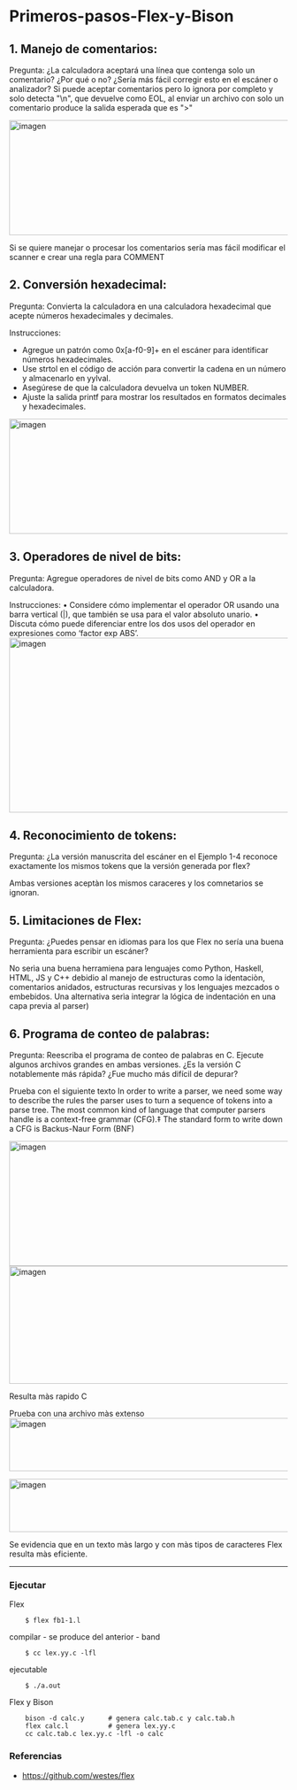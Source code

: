 # Primeros-pasos-Flex-y-Bison

## 1. Manejo de comentarios:

Pregunta: ¿La calculadora aceptará una línea que contenga solo un comentario? ¿Por qué o no? ¿Sería más fácil corregir esto en el escáner o analizador?
    Si puede aceptar comentarios pero lo ignora por completo y solo detecta "\n", que devuelve como EOL, al enviar un archivo con solo un comentario produce la salida esperada que es ">"
    
<img width="814" height="208" alt="imagen" src="https://github.com/user-attachments/assets/dc439a25-fc5b-4ecc-b092-34c044d45df4" />
    
Si se quiere manejar o procesar los comentarios sería mas fácil modificar el scanner e crear una regla para COMMENT
    
## 2. Conversión hexadecimal:

Pregunta: Convierta la calculadora en una calculadora hexadecimal que acepte números hexadecimales y decimales.

Instrucciones:
- Agregue un patrón como 0x[a-f0-9]+ en el escáner para identificar números hexadecimales.
- Use strtol en el código de acción para convertir la cadena en un número y almacenarlo en yylval.
- Asegúrese de que la calculadora devuelva un token NUMBER.
- Ajuste la salida printf para mostrar los resultados en formatos decimales y hexadecimales.
<img width="814" height="208" alt="imagen" src="https://github.com/user-attachments/assets/e19e7f9f-5f4c-4737-a513-198bda302a59" />


## 3. Operadores de nivel de bits:

Pregunta: Agregue operadores de nivel de bits como AND y OR a la calculadora.

Instrucciones:
    • Considere cómo implementar el operador OR usando una barra vertical (|), que también se usa para el valor absoluto unario.
    • Discuta cómo puede diferenciar entre los dos usos del operador en expresiones como ‘factor exp ABS’.
<img width="823" height="316" alt="imagen" src="https://github.com/user-attachments/assets/3049658b-7c58-48cd-a376-d9df7991e0a0" />



## 4. Reconocimiento de tokens:

Pregunta: ¿La versión manuscrita del escáner en el Ejemplo 1-4 reconoce exactamente los mismos tokens que la versión generada por flex?

Ambas versiones aceptàn los mismos caraceres y los comnetarios se ignoran.

## 5. Limitaciones de Flex:

Pregunta: ¿Puedes pensar en idiomas para los que Flex no sería una buena herramienta para escribir un escáner?

No serìa una buena herramiena para lenguajes como Python, Haskell, HTML, JS y C++ debidio al manejo de estructuras como la identaciòn, comentarios anidados, estructuras recursivas y los lenguajes mezcados o embebidos. 
Una alternativa serìa integrar la lógica de indentación en una capa previa al parser)

## 6. Programa de conteo de palabras:

Pregunta: Reescriba el programa de conteo de palabras en C. Ejecute algunos archivos grandes en ambas versiones. ¿Es la versión C notablemente más rápida? ¿Fue mucho más difícil de depurar?

Prueba con el siguiente texto
    In order to write a parser, we need some way to describe the rules the parser uses to
    turn a sequence of tokens into a parse tree. The most common kind of language that
    computer parsers handle is a context-free grammar (CFG).‡ The standard form to write
    down a CFG is Backus-Naur Form (BNF)

<img width="808" height="226" alt="imagen" src="https://github.com/user-attachments/assets/30a4c1d5-aaf1-4153-90b5-a7610882a62b" />

<img width="823" height="213" alt="imagen" src="https://github.com/user-attachments/assets/19c58764-1b4f-4688-9d1d-17cab66919d5" />

Resulta màs rapido C

Prueba con una archivo màs extenso
<img width="829" height="96" alt="imagen" src="https://github.com/user-attachments/assets/17fff0b4-87e5-4f72-8515-dd7a6d1abbc3" />

<img width="829" height="96" alt="imagen" src="https://github.com/user-attachments/assets/4c6cfd40-ddbd-456b-b314-5cb6267ea3cc" />

Se evidencia que en un texto màs largo y con màs tipos de caracteres Flex resulta màs eficiente.

---
### Ejecutar
Flex


        $ flex fb1-1.l



        
compilar - se produce del anterior - band


        $ cc lex.yy.c -lfl


ejecutable



        $ ./a.out

Flex y Bison 


        bison -d calc.y      # genera calc.tab.c y calc.tab.h
        flex calc.l          # genera lex.yy.c
        cc calc.tab.c lex.yy.c -lfl -o calc

### Referencias 
- https://github.com/westes/flex 
